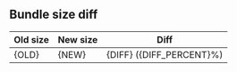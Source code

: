 ## Bundle size diff

| Old size | New size | Diff                     |
| -------- | -------- | ------------------------ |
| {OLD}    | {NEW}    | {DIFF} ({DIFF_PERCENT}%) |
